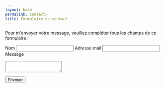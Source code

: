 ```yaml
---
layout: base
permalink: contact/
title: Formulaire de contact
---
```


Pour m'envoyer votre message, veuillez compléter tous les champs de ce formulaire : 

<form action="https://api.web3forms.com/submit" method="POST">

  <!-- Replace with your Access Key -->
  <input type="hidden" name="access_key" value="c7f897c8-2641-464d-85b5-dd418870cf08">

  <!-- Form Inputs. Each input must have a name="" attribute -->
  <label for="name" class="block text-sm/6 font-medium text-gray-900">Nom
  <input type="text" name="name" id="name" required class="block w-full grow py-1.5 pr-3 pl-1 text-base text-gray-900 placeholder:text-gray-400 sm:text-sm/6 border-1 border-gray-300"></label>
  <label for="email" class="block text-sm/6 font-medium text-gray-900">Adresse mail
  <input type="email" id="email" name="email" required class="block w-full grow py-1.5 pr-3 pl-1 text-base text-gray-900 placeholder:text-gray-400 sm:text-sm/6 border-1 border-gray-300"></label>
  <label for="message" class="block text-sm/6 font-medium text-gray-900">Message
  <textarea name="message" id="message" required class="block w-full rounded-md bg-white px-3 py-1.5 text-base text-gray-900 border-1 border-gray-300 placeholder:text-gray-400 sm:text-sm/6"></textarea></label>

  <!-- Honeypot Spam Protection -->
  <input type="checkbox" name="botcheck" class="hidden" style="display: none;">

  <!-- Custom Confirmation / Success Page -->
  <input type="hidden" name="redirect" value="https://meinamsterdam.nl/merci">

  <button type="submit" class="cursor-pointer">Envoyer</button>

</form>